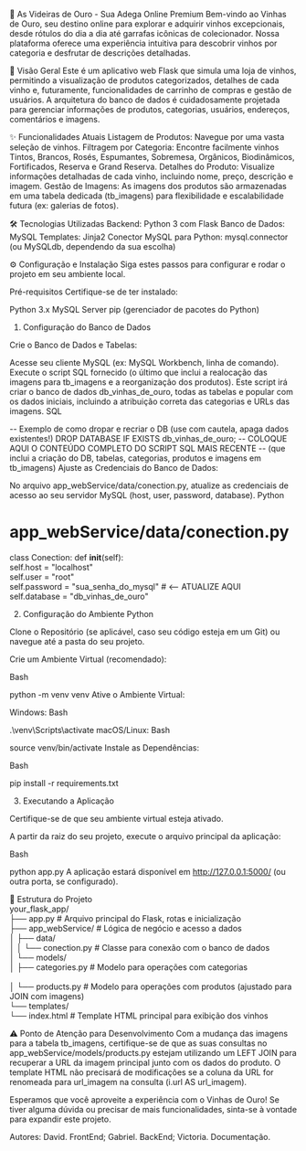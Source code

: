 🍷 As Videiras de Ouro - Sua Adega Online Premium
Bem-vindo ao Vinhas de Ouro, seu destino online para explorar e adquirir vinhos excepcionais, desde rótulos do dia a dia até garrafas icônicas de colecionador. Nossa plataforma oferece uma experiência intuitiva para descobrir vinhos por categoria e desfrutar de descrições detalhadas.


🚀 Visão Geral
Este é um aplicativo web Flask que simula uma loja de vinhos, permitindo a visualização de produtos categorizados, detalhes de cada vinho e, futuramente, funcionalidades de carrinho de compras e gestão de usuários. A arquitetura do banco de dados é cuidadosamente projetada para gerenciar informações de produtos, categorias, usuários, endereços, comentários e imagens.


✨ Funcionalidades Atuais
Listagem de Produtos: Navegue por uma vasta seleção de vinhos.
Filtragem por Categoria: Encontre facilmente vinhos Tintos, Brancos, Rosés, Espumantes, Sobremesa, Orgânicos, Biodinâmicos, Fortificados, Reserva e Grand Reserva.
Detalhes do Produto: Visualize informações detalhadas de cada vinho, incluindo nome, preço, descrição e imagem.
Gestão de Imagens: As imagens dos produtos são armazenadas em uma tabela dedicada (tb_imagens) para flexibilidade e escalabilidade futura (ex: galerias de fotos).


🛠️ Tecnologias Utilizadas
Backend: Python 3 com Flask
Banco de Dados: MySQL
Templates: Jinja2
Conector MySQL para Python: mysql.connector (ou MySQLdb, dependendo da sua escolha)


⚙️ Configuração e Instalação
Siga estes passos para configurar e rodar o projeto em seu ambiente local.

Pré-requisitos
Certifique-se de ter instalado:

Python 3.x
MySQL Server
pip (gerenciador de pacotes do Python)



1. Configuração do Banco de Dados

Crie o Banco de Dados e Tabelas:

Acesse seu cliente MySQL (ex: MySQL Workbench, linha de comando).
Execute o script SQL fornecido (o último que inclui a realocação das imagens para tb_imagens e a reorganização dos produtos). Este script irá criar o banco de dados db_vinhas_de_ouro, todas as tabelas e popular com os dados iniciais, incluindo a atribuição correta das categorias e URLs das imagens.
SQL

-- Exemplo de como dropar e recriar o DB (use com cautela, apaga dados existentes!)
DROP DATABASE IF EXISTS db_vinhas_de_ouro;
-- COLOQUE AQUI O CONTEÚDO COMPLETO DO SCRIPT SQL MAIS RECENTE
-- (que inclui a criação do DB, tabelas, categorias, produtos e imagens em tb_imagens)
Ajuste as Credenciais do Banco de Dados:

No arquivo app_webService/data/conection.py, atualize as credenciais de acesso ao seu servidor MySQL (host, user, password, database).
Python

# app_webService/data/conection.py

class Conection:
    def __init__(self):<br>
        self.host = "localhost"<br>
        self.user = "root"<br>
        self.password = "sua_senha_do_mysql" # <-- ATUALIZE AQUI<br>
        self.database = "db_vinhas_de_ouro"<br>


2. Configuração do Ambiente Python

Clone o Repositório (se aplicável, caso seu código esteja em um Git) ou navegue até a pasta do seu projeto.

Crie um Ambiente Virtual (recomendado):

Bash

python -m venv venv
Ative o Ambiente Virtual:

Windows:
Bash

.\venv\Scripts\activate
macOS/Linux:
Bash

source venv/bin/activate
Instale as Dependências:

Bash

pip install -r requirements.txt

3. Executando a Aplicação

Certifique-se de que seu ambiente virtual esteja ativado.

A partir da raiz do seu projeto, execute o arquivo principal da aplicação:

Bash

python app.py
A aplicação estará disponível em http://127.0.0.1:5000/ (ou outra porta, se configurado).


📂 Estrutura do Projeto<br>
your_flask_app/<br>
├── app.py                      # Arquivo principal do Flask, rotas e inicialização<br>
├── app_webService/             # Lógica de negócio e acesso a dados<br>
│   ├── data/<br>
│   │   └── conection.py        # Classe para conexão com o banco de dados<br>
│   └── models/<br>
│       ├── categories.py       # Modelo para operações com categorias<br><br>
│       └── products.py         # Modelo para operações com produtos (ajustado para JOIN com imagens)<br>
└── templates/<br>
    └── index.html              # Template HTML principal para exibição dos vinhos<br>


⚠️ Ponto de Atenção para Desenvolvimento
Com a mudança das imagens para a tabela tb_imagens, certifique-se de que as suas consultas no app_webService/models/products.py estejam utilizando um LEFT JOIN para recuperar a URL da imagem principal junto com os dados do produto. O template HTML não precisará de modificações se a coluna da URL for renomeada para url_imagem na consulta (i.url AS url_imagem).


Esperamos que você aproveite a experiência com o Vinhas de Ouro! Se tiver alguma dúvida ou precisar de mais funcionalidades, sinta-se à vontade para expandir este projeto.

Autores: David. FrontEnd;
         Gabriel. BackEnd;
         Victoria. Documentação.
